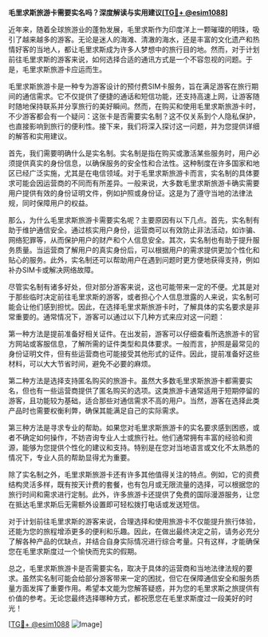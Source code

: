 **毛里求斯旅游卡需要实名吗？深度解读与实用建议[[TG💪+ @esim1088](https://t.me/s/esim1088)]**

近年来，随着全球旅游业的蓬勃发展，毛里求斯作为印度洋上一颗璀璨的明珠，吸引了越来越多的游客。无论是迷人的海滩、清澈的海水，还是丰富的文化遗产和热情好客的当地人，都让毛里求斯成为许多人梦想中的旅行目的地。然而，对于计划前往毛里求斯的游客来说，如何选择合适的通讯方式是一个不容忽视的问题。于是，毛里求斯旅游卡应运而生。

毛里求斯旅游卡是一种专为游客设计的预付费SIM卡服务，旨在满足游客在旅行期间的通信需求。它不仅提供了便捷的通话和短信功能，还支持高速上网，让游客随时随地保持联系并分享旅行的美好瞬间。然而，在购买和使用毛里求斯旅游卡时，不少游客都会有一个疑问：这张卡是否需要实名制？这不仅关系到个人隐私保护，也直接影响到旅行的便利性。接下来，我们将深入探讨这一问题，并为您提供详细的解答和实用建议。

首先，我们需要明确什么是实名制。实名制是指在购买或激活某些服务时，用户必须提供真实的身份信息，以确保服务的安全性和合法性。这种制度在许多国家和地区已经广泛实施，尤其是在电信领域。对于毛里求斯旅游卡而言，实名制的具体要求可能会因运营商的不同而有所差异。一般来说，大多数毛里求斯旅游卡确实需要用户提供有效的身份证明文件，例如护照或身份证。这是为了遵守当地的法律法规，同时保障用户的权益。

那么，为什么毛里求斯旅游卡需要实名呢？主要原因有以下几点。首先，实名制有助于维护通信安全。通过核实用户身份，运营商可以有效防止非法活动，如诈骗、网络犯罪等，从而保护用户的财产和个人信息安全。其次，实名制也有助于提升服务质量。当运营商了解用户的真实身份后，可以根据用户的需求提供更加个性化和贴心的服务。此外，实名制还可以帮助用户在遇到问题时更方便地获得支持，例如补办SIM卡或解决网络故障。

尽管实名制有诸多好处，但对部分游客来说，这也可能带来一定的不便。尤其是对于那些临时决定前往毛里求斯的游客，或者担心个人信息泄露的人来说，实名制可能会让他们感到担忧。因此，在选择毛里求斯旅游卡时，了解具体的实名要求是非常重要的。通常情况下，游客可以通过以下几种方式来应对这一问题：

第一种方法是提前准备好相关证件。在出发前，游客可以仔细查看所选旅游卡的官方网站或客服信息，了解所需的证件类型和具体要求。一般而言，护照是最常见的身份证明文件，但有些运营商也可能接受其他形式的证件。因此，提前准备好这些材料，可以大大节省时间，避免不必要的麻烦。

第二种方法是选择支持匿名购买的旅游卡。虽然大多数毛里求斯旅游卡都需要实名，但也有一些运营商提供了匿名购买的选项。这类旅游卡通常适用于短期停留的游客，且功能较为基础，适合那些对通信需求不高的用户。当然，游客在选择此类产品时也需要权衡利弊，确保其能满足自己的实际需求。

第三种方法是寻求专业的帮助。如果您对毛里求斯旅游卡的实名要求感到困惑，或者不确定如何操作，不妨咨询专业人士或旅行社。他们通常拥有丰富的经验和资源，能够为您提供个性化的建议和支持。特别是在您对当地语言或文化不太熟悉的情况下，专业人员的帮助显得尤为重要。

除了实名制之外，毛里求斯旅游卡还有许多其他值得关注的特点。例如，它的资费结构灵活多样，既有按天计费的套餐，也有包月或无限流量的选择，可以根据您的旅行时间和需求进行定制。此外，许多旅游卡还提供了免费的国际漫游服务，让您在抵达毛里求斯后无需额外设置即可轻松拨打电话或发送短信。

对于计划前往毛里求斯的游客来说，合理选择和使用旅游卡不仅能提升旅行体验，还能为您的旅程增添更多的便利和乐趣。因此，在做出最终决定之前，请务必充分了解各种产品的优缺点，并结合自身实际情况进行综合考量。只有这样，才能确保您在毛里求斯度过一个愉快而充实的假期。

总之，毛里求斯旅游卡是否需要实名，取决于具体的运营商和当地法律法规的要求。虽然实名制可能会给部分游客带来一定的困扰，但它在保障通信安全和服务质量方面发挥了重要作用。希望本文能为您解答疑惑，并为您的毛里求斯之旅提供有价值的参考。无论您最终选择哪种方式，都祝愿您在毛里求斯度过一段美好的时光！

[[TG💪+ @esim1088](https://t.me/s/esim1088) ![Image](https://i.postimg.cc/4NQfJmqS/Snipaste-2025-05-13-00-14-12.png)]